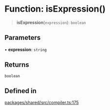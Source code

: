 # Function: isExpression()

> **isExpression**(`expression`): `boolean`

## Parameters

• **expression**: `string`

## Returns

`boolean`

## Defined in

[packages/shared/src/compiler.ts:175](https://github.com/yimoka/frontend/blob/b3e03ee786f624575c621abcdf4ca6391a862316/packages/shared/src/compiler.ts#L175)
